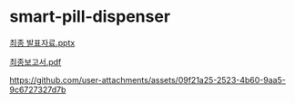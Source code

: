 # smart-pill-dispenser

[최종 발표자료.pptx](https://github.com/user-attachments/files/16511600/default.pptx)

[최종보고서.pdf](https://github.com/user-attachments/files/16511616/default.pdf)


https://github.com/user-attachments/assets/09f21a25-2523-4b60-9aa5-9c6727327d7b

